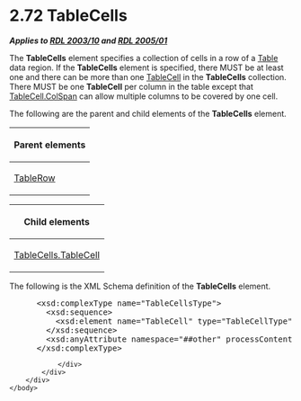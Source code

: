 <html dir="LTR" xmlns:mshelp="http://msdn.microsoft.com/mshelp" xmlns:ddue="http://ddue.schemas.microsoft.com/authoring/2003/5" xmlns:xlink="http://www.w3.org/1999/xlink" xmlns:tool="http://www.microsoft.com/tooltip">
    <head>
        <meta http-equiv="Content-Type" content="text/html; CHARSET=utf-8"></meta>
        <meta name="save" content="history"></meta>
        <title>2.72 TableCells</title>
        <xml>
            <mshelp:toctitle title="2.72 TableCells"></mshelp:toctitle>
            <mshelp:rltitle title="[MS-RDL]: TableCells"></mshelp:rltitle>
            <mshelp:keyword index="A" term="a60424f1-e149-4184-a9c1-78e4e507baae"></mshelp:keyword>
            <mshelp:attr name="DCSext.ContentType" value="open specification"></mshelp:attr>
            <mshelp:attr name="AssetID" value="a60424f1-e149-4184-a9c1-78e4e507baae"></mshelp:attr>
            <mshelp:attr name="TopicType" value="kbRef"></mshelp:attr>
            <mshelp:attr name="DCSext.Title" value="[MS-RDL]: TableCells" />
        </xml>
    </head>
    <body>
        <div id="header">
            <h1 class="heading">2.72 TableCells</h1>
        </div>
        <div id="mainSection">
            <div id="mainBody">
                <div id="allHistory" class="saveHistory"></div>
                <div id="sectionSection0" class="section" name="collapseableSection">
                    

<p><b><i>Applies to </i></b><a href="a7e2ad00-07c8-4f6d-80ab-3ad55df7b233.html"><b><i>RDL 2003/10</i></b></a><b>
<i>and </i></b><a href="3ebe2912-4958-4832-b391-cad1f5e13338.html"><b><i>RDL 2005/01</i></b></a></p>

<p>The <b>TableCells</b> element specifies a collection of
cells in a row of a <a href="660db744-699e-4ca3-a2d6-a5cab4bcf9b0.html">Table</a>
data region. If the <b>TableCells</b> element is specified, there MUST be at
least one and there can be more than one <a href="082c9edd-8a19-40de-b4db-87c9b8de13a2.html">TableCell</a> in the <b>TableCells</b>
collection. There MUST be one <b>TableCell</b> per column in the table except
that <a href="fce2a4e0-2c29-4db6-a31e-05c703527cda.html">TableCell.ColSpan</a>
can allow multiple columns to be covered by one cell.</p>

<p>The following are the parent and child elements of the <b>TableCells</b>
element.</p>

<table>
 <thead>
  <tr>
   <th>
   <p>Parent elements</p>
   </th>
  </tr>
 </thead>
 <tr>
  <td>
  <p><a href="839c6688-01b5-4468-a398-49a7a4ce5eed.html">TableRow</a></p>
  </td>
 </tr>
</table>

<p> </p>

<table>
 <thead>
  <tr>
   <th>
   <p>Child elements</p>
   </th>
  </tr>
 </thead>
 <tr>
  <td>
  <p><a href="5ecd99ba-0d13-431a-a1af-54b0a1d9b4bb.html">TableCells.TableCell</a></p>
  </td>
 </tr>
</table>

<p>The following is the XML Schema definition of the <b>TableCells</b>
element.</p>

<dl>
<dd>
<div><pre> &lt;xsd:complexType name=&quot;TableCellsType&quot;&gt;
   &lt;xsd:sequence&gt;
     &lt;xsd:element name=&quot;TableCell&quot; type=&quot;TableCellType&quot; maxOccurs=&quot;unbounded&quot; /&gt;
   &lt;/xsd:sequence&gt;
   &lt;xsd:anyAttribute namespace=&quot;##other&quot; processContents=&quot;skip&quot; /&gt;
 &lt;/xsd:complexType&gt;
</pre></div>
</dd></dl>


                </div>
            </div>
        </div>
    </body>
</html>